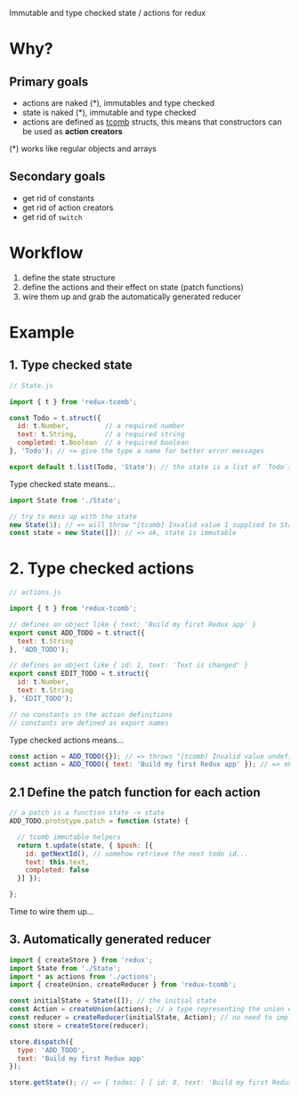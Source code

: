Immutable and type checked state / actions for redux

# Why?

## Primary goals

- actions are naked (*), immutables and type checked
- state is naked (*), immutable and type checked
- actions are defined as [tcomb](https://github.com/gcanti/tcomb) structs, this means that constructors can be used as **action creators**

(*) works like regular objects and arrays

## Secondary goals

- get rid of constants
- get rid of action creators
- get rid of `switch`

# Workflow

1. define the state structure
2. define the actions and their effect on state (patch functions)
3. wire them up and grab the automatically generated reducer

# Example

## 1. Type checked state

```js
// State.js

import { t } from 'redux-tcomb';

const Todo = t.struct({
  id: t.Number,         // a required number
  text: t.String,       // a required string
  completed: t.Boolean  // a required boolean
}, 'Todo'); // <= give the type a name for better error messages

export default t.list(Todo, 'State'); // the state is a list of `Todo`s
```

Type checked state means...

```js
import State from './State';

// try to mess up with the state
new State(1); // => will throw "[tcomb] Invalid value 1 supplied to State (expected an array of Todo)"
const state = new State([]): // => ok, state is immutable
```

# 2. Type checked actions

```js
// actions.js

import { t } from 'redux-tcomb';

// defines an object like { text: 'Build my first Redux app' }
export const ADD_TODO = t.struct({
  text: t.String
}, 'ADD_TODO');

// defines an object like { id: 1, text: 'Text is changed' }
export const EDIT_TODO = t.struct({
  id: t.Number,
  text: t.String
}, 'EDIT_TODO');

// no constants in the action definitions
// constants are defined as export names
```

Type checked actions means...

```js
const action = ADD_TODO({}); // => throws "[tcomb] Invalid value undefined supplied to ADD_TODO/text: String"
const action = ADD_TODO({ text: 'Build my first Redux app' }); // => ok, action is immutable
```

## 2.1 Define the **patch function** for each action

```js
// a patch is a function state -> state
ADD_TODO.prototype.patch = function (state) {

  // tcomb immutable helpers
  return t.update(state, { $push: [{
    id: getNextId(), // somehow retrieve the next todo id...
    text: this.text,
    completed: false
  }] });

};
```

Time to wire them up...

## 3. Automatically generated reducer

```js
import { createStore } from 'redux';
import State from './State';
import * as actions from './actions';
import { createUnion, createReducer } from 'redux-tcomb';

const initialState = State([]); // the initial state
const Action = createUnion(actions); // a type representing the union of all the actions
const reducer = createReducer(initialState, Action); // no need to implement the reducer
const store = createStore(reducer);

store.dispatch({
  type: 'ADD_TODO',
  text: 'Build my first Redux app'
});

store.getState(); // => { todos: [ { id: 0, text: 'Build my first Redux app', completed: false } ] }
```
